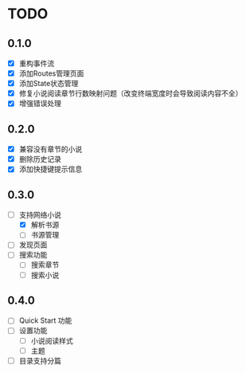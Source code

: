 # TODO

## 0.1.0

- [x] 重构事件流
- [x] 添加Routes管理页面
- [x] 添加State状态管理
- [x] 修复小说阅读章节行数映射问题（改变终端宽度时会导致阅读内容不全）
- [x] 增强错误处理

## 0.2.0

- [x] 兼容没有章节的小说
- [x] 删除历史记录
- [x] 添加快捷键提示信息

## 0.3.0

- [ ] 支持网络小说
  - [x] 解析书源
  - [ ] 书源管理
- [ ] 发现页面
- [ ] 搜索功能
  - [ ] 搜索章节
  - [ ] 搜索小说

## 0.4.0

- [ ] Quick Start 功能
- [ ] 设置功能
  - [ ] 小说阅读样式
  - [ ] 主题
- [ ] 目录支持分篇
